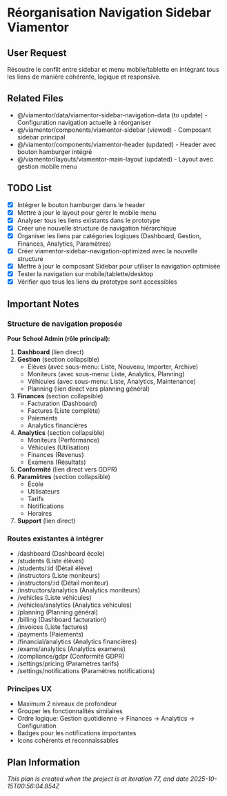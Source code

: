 # Réorganisation Navigation Sidebar Viamentor

## User Request
Résoudre le conflit entre sidebar et menu mobile/tablette en intégrant tous les liens de manière cohérente, logique et responsive.

## Related Files
- @/viamentor/data/viamentor-sidebar-navigation-data (to update) - Configuration navigation actuelle à réorganiser
- @/viamentor/components/viamentor-sidebar (viewed) - Composant sidebar principal
- @/viamentor/components/viamentor-header (updated) - Header avec bouton hamburger intégré
- @/viamentor/layouts/viamentor-main-layout (updated) - Layout avec gestion mobile menu

## TODO List
- [x] Intégrer le bouton hamburger dans le header
- [x] Mettre à jour le layout pour gérer le mobile menu
- [x] Analyser tous les liens existants dans le prototype
- [x] Créer une nouvelle structure de navigation hiérarchique
- [x] Organiser les liens par catégories logiques (Dashboard, Gestion, Finances, Analytics, Paramètres)
- [x] Créer viamentor-sidebar-navigation-optimized avec la nouvelle structure
- [x] Mettre à jour le composant Sidebar pour utiliser la navigation optimisée
- [x] Tester la navigation sur mobile/tablette/desktop
- [x] Vérifier que tous les liens du prototype sont accessibles

## Important Notes

### Structure de navigation proposée

**Pour School Admin (rôle principal):**

1. **Dashboard** (lien direct)
2. **Gestion** (section collapsible)
   - Élèves (avec sous-menu: Liste, Nouveau, Importer, Archive)
   - Moniteurs (avec sous-menu: Liste, Analytics, Planning)
   - Véhicules (avec sous-menu: Liste, Analytics, Maintenance)
   - Planning (lien direct vers planning général)
3. **Finances** (section collapsible)
   - Facturation (Dashboard)
   - Factures (Liste complète)
   - Paiements
   - Analytics financières
4. **Analytics** (section collapsible)
   - Moniteurs (Performance)
   - Véhicules (Utilisation)
   - Finances (Revenus)
   - Examens (Résultats)
5. **Conformité** (lien direct vers GDPR)
6. **Paramètres** (section collapsible)
   - École
   - Utilisateurs
   - Tarifs
   - Notifications
   - Horaires
7. **Support** (lien direct)

### Routes existantes à intégrer
- /dashboard (Dashboard école)
- /students (Liste élèves)
- /students/:id (Détail élève)
- /instructors (Liste moniteurs)
- /instructors/:id (Détail moniteur)
- /instructors/analytics (Analytics moniteurs)
- /vehicles (Liste véhicules)
- /vehicles/analytics (Analytics véhicules)
- /planning (Planning général)
- /billing (Dashboard facturation)
- /invoices (Liste factures)
- /payments (Paiements)
- /financial/analytics (Analytics financières)
- /exams/analytics (Analytics examens)
- /compliance/gdpr (Conformité GDPR)
- /settings/pricing (Paramètres tarifs)
- /settings/notifications (Paramètres notifications)

### Principes UX
- Maximum 2 niveaux de profondeur
- Grouper les fonctionnalités similaires
- Ordre logique: Gestion quotidienne → Finances → Analytics → Configuration
- Badges pour les notifications importantes
- Icons cohérents et reconnaissables

  
## Plan Information
*This plan is created when the project is at iteration 77, and date 2025-10-15T00:56:04.854Z*
